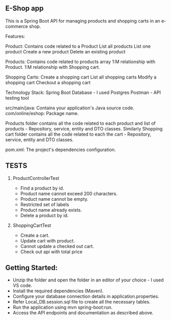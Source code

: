 ## E-Shop app

This is a Spring Boot API for managing products and shopping carts in an e-commerce shop.

Features:

Product: Contains code related to a Product
    List all products
    List one product
    Create a new product
    Delete an existing product

Products: Contains code related to products array
    1:M relationship with Product.
    1:M relationship with Shopping cart.

Shopping Carts:
    Create a shopping cart
    List all shopping carts
    Modify a shopping cart
    Checkout a shopping cart

Technology Stack:
    Spring Boot
    Database - I used Postgres
    Postman - API testing tool

src/main/java: Contains your application's Java source code.
com/online/eshop: Package name.

Products folder contains all the code related to each product and list of products - Repository, service, entity and DTO classes.
Similarly Shopping cart folder contains all the code related to each the cart - Repository, service, entity and DTO classes.

pom.xml: The project's dependencies configuration.


## TESTS

1. ProductControllerTest
    - Find a product by id.
    - Product name cannot exceed 200 characters.
    - Product name cannot be empty.
    - Restricted set of labels
    - Product name already exists.
    - Delete a product by id.

2. ShoppingCartTest
    - Create a cart.
    - Update cart with product.
    - Cannot update a checked out cart.
    - Check out api with total price

## Getting Started:

- Unzip the folder and open the folder in an editor of your choice - I used VS code.
- Install the required dependencies (Maven).
- Configure your database connection details in application.properties.
- Refer Local_DB.session.sql file to create all the necessary tables.
- Run the application using mvn spring-boot:run.
- Access the API endpoints and documentation as described above.
